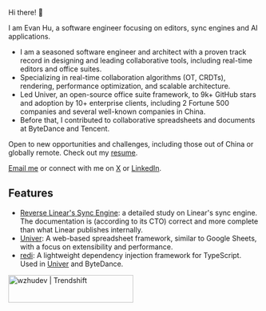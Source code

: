 Hi there! 👋

I am Evan Hu, a software engineer focusing on editors, sync engines and AI applications. 

- I am a seasoned software engineer and architect with a proven track record in designing and leading collaborative tools, including real-time editors and office suites. 
- Specializing in real-time collaboration algorithms (OT, CRDTs), rendering, performance optimization, and scalable architecture. 
- Led Univer, an open-source office suite framework, to 9k+ GitHub stars and adoption by 10+ enterprise clients, including 2 Fortune 500 companies and several well-known companies in China.
- Before that, I contributed to collaborative spreadsheets and documents at ByteDance and Tencent.

Open to new opportunities and challenges, including those out of China or globally remote. Check out my [resume](https://github.com/wzhudev/resume).

[Email me](mailto:wzhudev@gmail.com) or connect with me on [X](https://x.com/wzhudev) or [LinkedIn](https://www.linkedin.com/in/hu-wenzhao-8919a7290/).

## Features

- [Reverse Linear's Sync Engine](https://github.com/wzhudev/reverse-linear-sync-engine): a detailed study on Linear's sync engine. The documentation is (according to its CTO) correct and more complete than what Linear publishes internally.
- [Univer](https://github.com/dream-num/univer): A web-based spreadsheet framework, similar to Google Sheets, with a focus on extensibility and performance.
- [redi](https://github.com/wzhudev/redi): A lightweight dependency injection framework for TypeScript. Used in [Univer](https://github.com/dream-num/univer) and ByteDance.

<a href="https://trendshift.io/developers/5302" target="_blank"><img src="https://trendshift.io/api/badge/developers/5302" alt="wzhudev | Trendshift" style="width: 250px; height: 55px;" width="250" height="55"/></a>
